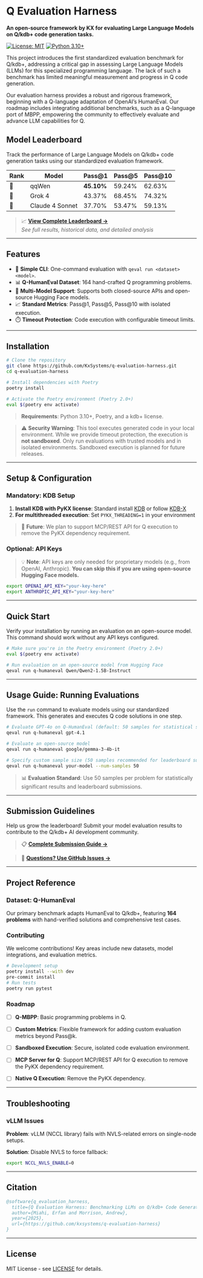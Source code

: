 # Q Evaluation Harness

**An open-source framework by KX for evaluating Large Language Models on Q/kdb+ code generation tasks.**

[![License: MIT](https://img.shields.io/badge/License-MIT-yellow.svg)](https://opensource.org/licenses/MIT)
[![Python 3.10+](https://img.shields.io/badge/python-3.10+-blue.svg)](https://www.python.org/downloads/release/python-3120/)

This project introduces the first standardized evaluation benchmark for Q/kdb+, addressing a critical gap in assessing Large Language Models (LLMs) for this specialized programming language. The lack of such a benchmark has limited meaningful measurement and progress in Q code generation.

Our evaluation harness provides a robust and rigorous framework, beginning with a Q-language adaptation of OpenAI’s HumanEval. Our roadmap includes integrating additional benchmarks, such as a Q-language port of MBPP, empowering the community to effectively evaluate and advance LLM capabilities for Q.

## Model Leaderboard

Track the performance of Large Language Models on Q/kdb+ code generation tasks using our standardized evaluation framework.

| Rank | Model | Pass@1 | Pass@5 | Pass@10 |
|------|-------|--------|--------|---------|
| 🥇 | qqWen | **45.10%** | 59.24% | 62.63% |
| 🥈 | Grok 4 | 43.37% | 68.45% | 74.32% |
| 🥉 | Claude 4 Sonnet | 37.70% | 53.47% | 59.13% | 

> 📈 **[View Complete Leaderboard →](https://github.com/KxSystems/q-evaluation-harness/blob/main/docs/leaderboard.md)**  
> *See full results, historical data, and detailed analysis*

---

## Features

- 🚀 **Simple CLI**: One-command evaluation with `qeval run <dataset> <model>`.
- 📊 **Q-HumanEval Dataset**: 164 hand-crafted Q programming problems.
- 🔧 **Multi-Model Support**: Supports both closed-source APIs and open-source Hugging Face models.
- 📈 **Standard Metrics**: Pass@1, Pass@5, Pass@10 with isolated execution.
- ⏱️ **Timeout Protection**: Code execution with configurable timeout limits.

---

## Installation

```bash
# Clone the repository
git clone https://github.com/KxSystems/q-evaluation-harness.git
cd q-evaluation-harness

# Install dependencies with Poetry
poetry install

# Activate the Poetry environment (Poetry 2.0+)
eval $(poetry env activate)
```

> **Requirements**: Python 3.10+, Poetry, and a kdb+ license.

> ⚠️ **Security Warning**: This tool executes generated code in your local environment. While we provide timeout protection, the execution is **not sandboxed**. Only run evaluations with trusted models and in isolated environments. Sandboxed execution is planned for future releases.

---

## Setup & Configuration

### Mandatory: KDB Setup

1. **Install KDB with PyKX license**: Standard install [KDB](https://kx.com/kdb-insights-personal-edition-license-download/) or follow [KDB-X](https://developer.kx.com/products/kdb-x/install)
2. **For multithreaded execution**: Set `PYKX_THREADING=1` in your environment

> 🚧 **Future**: We plan to support MCP/REST API for Q execution to remove the PyKX dependency requirement.

### Optional: API Keys

> 💡 **Note**: API keys are only needed for proprietary models (e.g., from OpenAI, Anthropic). **You can skip this if you are using open-source Hugging Face models.**

```bash
export OPENAI_API_KEY="your-key-here"
export ANTHROPIC_API_KEY="your-key-here"
```



---

## Quick Start

Verify your installation by running an evaluation on an open-source model. This command should work without any API keys configured.

```bash
# Make sure you're in the Poetry environment (Poetry 2.0+)
eval $(poetry env activate)

# Run evaluation on an open-source model from Hugging Face
qeval run q-humaneval Qwen/Qwen2-1.5B-Instruct
```

---

## Usage Guide: Running Evaluations

Use the `run` command to evaluate models using our standardized framework. This generates and executes Q code solutions in one step.

```bash
# Evaluate GPT-4o on Q-HumanEval (default: 50 samples for statistical significance)
qeval run q-humaneval gpt-4.1

# Evaluate an open-source model
qeval run q-humaneval google/gemma-3-4b-it

# Specify custom sample size (50 samples recommended for leaderboard submissions)
qeval run q-humaneval your-model --num-samples 50
```

> 📊 **Evaluation Standard**: Use 50 samples per problem for statistically significant results and leaderboard submissions.

---

## Submission Guidelines

Help us grow the leaderboard! Submit your model evaluation results to contribute to the Q/kdb+ AI development community.

> 📋 **[Complete Submission Guide →](docs/submission_guide.md)**

> 💬 **[Questions? Use GitHub Issues →](https://github.com/kxsystems/q-evaluation-harness/issues)**

---

## Project Reference

### Dataset: Q-HumanEval
Our primary benchmark adapts HumanEval to Q/kdb+, featuring **164 problems** with hand-verified solutions and comprehensive test cases.

### Contributing
We welcome contributions! Key areas include new datasets, model integrations, and evaluation metrics.
```bash
# Development setup
poetry install --with dev
pre-commit install
# Run tests
poetry run pytest
```

### Roadmap
- [ ] **Q-MBPP**: Basic programming problems in Q.
- [ ] **Custom Metrics**: Flexible framework for adding custom evaluation metrics beyond Pass@k.
- [ ] **Sandboxed Execution**: Secure, isolated code evaluation environment.
- [ ] **MCP Server for Q**: Support MCP/REST API for Q execution to remove the PyKX dependency requirement.
- [ ] **Native Q Execution**: Remove the PyKX dependency.



---

## Troubleshooting

### vLLM Issues

**Problem**: vLLM (NCCL library) fails with NVLS-related errors on single-node setups.

**Solution**: Disable NVLS to force fallback:
```bash
export NCCL_NVLS_ENABLE=0
```

---

## Citation
```bibtex
@software{q_evaluation_harness,
  title={Q Evaluation Harness: Benchmarking LLMs on Q/kdb+ Code Generation},
  author={Miahi, Erfan and Morrison, Andrew},
  year={2025},
  url={https://github.com/kxsystems/q-evaluation-harness}
}
```

---

## License
MIT License - see [LICENSE](LICENSE) for details.
